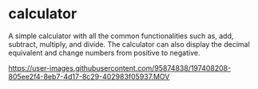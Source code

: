 # calculator

A simple calculator with all the common functionalities such as, add, subtract, multiply, and divide. The calculator can also display the decimal equivalent and change numbers from positive to negative.

https://user-images.githubusercontent.com/95874838/197408208-805ee2f4-8eb7-4d17-8c29-402983f05937.MOV

